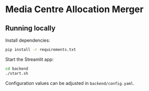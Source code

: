 # Media Centre Allocation Merger

## Running locally

Install dependencies:

```bash
pip install -r requirements.txt
```

Start the Streamlit app:

```bash
cd backend
./start.sh
```

Configuration values can be adjusted in `backend/config.yaml`.

